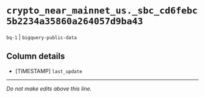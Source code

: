 # `crypto_near_mainnet_us._sbc_cd6febc5b2234a35860a264057d9ba43`
`bq-1` | `bigquery-public-data`

## Column details
* [TIMESTAMP] `last_update`

-------------------------------------------------------------------------------
*Do not make edits above this line.*
